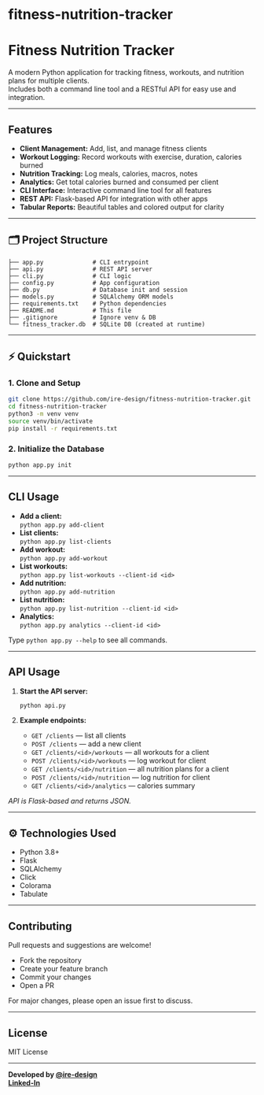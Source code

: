 # fitness-nutrition-tracker
# Fitness Nutrition Tracker

A modern Python application for tracking fitness, workouts, and nutrition plans for multiple clients.  
Includes both a command line tool and a RESTful API for easy use and integration.

---

## Features

- **Client Management:** Add, list, and manage fitness clients
- **Workout Logging:** Record workouts with exercise, duration, calories burned
- **Nutrition Tracking:** Log meals, calories, macros, notes
- **Analytics:** Get total calories burned and consumed per client
- **CLI Interface:** Interactive command line tool for all features
- **REST API:** Flask-based API for integration with other apps
- **Tabular Reports:** Beautiful tables and colored output for clarity

---

## 🗂️ Project Structure

```
├── app.py              # CLI entrypoint
├── api.py              # REST API server
├── cli.py              # CLI logic
├── config.py           # App configuration
├── db.py               # Database init and session
├── models.py           # SQLAlchemy ORM models
├── requirements.txt    # Python dependencies
├── README.md           # This file
├── .gitignore          # Ignore venv & DB
└── fitness_tracker.db  # SQLite DB (created at runtime)
```

---

## ⚡ Quickstart

### 1. Clone and Setup

```bash
git clone https://github.com/ire-design/fitness-nutrition-tracker.git
cd fitness-nutrition-tracker
python3 -m venv venv
source venv/bin/activate
pip install -r requirements.txt
```

### 2. Initialize the Database

```bash
python app.py init
```

---

## CLI Usage

- **Add a client:**  
  `python app.py add-client`
- **List clients:**  
  `python app.py list-clients`
- **Add workout:**  
  `python app.py add-workout`
- **List workouts:**  
  `python app.py list-workouts --client-id <id>`
- **Add nutrition:**  
  `python app.py add-nutrition`
- **List nutrition:**  
  `python app.py list-nutrition --client-id <id>`
- **Analytics:**  
  `python app.py analytics --client-id <id>`

Type `python app.py --help` to see all commands.

---

## API Usage

1. **Start the API server:**
   ```bash
   python api.py
   ```

2. **Example endpoints:**
   - `GET /clients` — list all clients
   - `POST /clients` — add a new client
   - `GET /clients/<id>/workouts` — all workouts for a client
   - `POST /clients/<id>/workouts` — log workout for client
   - `GET /clients/<id>/nutrition` — all nutrition plans for a client
   - `POST /clients/<id>/nutrition` — log nutrition for client
   - `GET /clients/<id>/analytics` — calories summary

_API is Flask-based and returns JSON._

---

## ⚙️ Technologies Used

- Python 3.8+
- Flask
- SQLAlchemy
- Click
- Colorama
- Tabulate

---

## Contributing

Pull requests and suggestions are welcome!  
- Fork the repository
- Create your feature branch
- Commit your changes
- Open a PR

For major changes, please open an issue first to discuss.

---

## License

MIT License

---

**Developed by [@ire-design](https://github.com/ire-design)**  
**[Linked-In](https://www.linkedin.com/in/irene-musau/)**  

